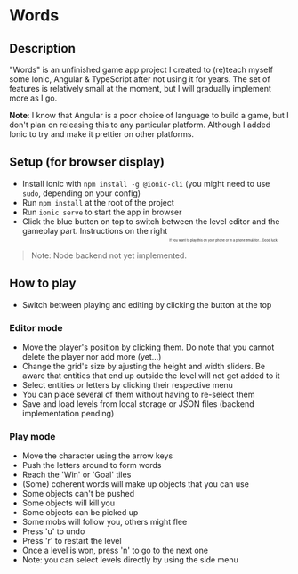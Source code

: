 # Words

## Description

"Words" is an unfinished game app project I created to (re)teach myself some Ionic, Angular & TypeScript after not using it for years. The set of features is relatively small at the moment, but I will gradually implement more as I go.

**Note**: I know that Angular is a poor choice of language to build a game, but I don't plan on releasing this to any particular platform. Although I added Ionic to try and make it prettier on other platforms.


## Setup (for browser display)

- Install ionic with `npm install -g @ionic-cli` (you might need to use `sudo`, depending on your config)
- Run `npm install` at the root of the project
- Run `ionic serve` to start the app in browser
- Click the blue button on top to switch between the level editor and the gameplay part. Instructions on the right
<sub><sub><sub><sub><sub>If you want to play this on your phone or in a phone emulator... Good luck.</sub></sub></sub></sub></sub>

>Note: Node backend not yet implemented.

## How to play

- Switch between playing and editing by clicking the button at the top

### Editor mode

- Move the player's position by clicking them. Do note that you cannot delete the player nor add more (yet...)
- Change the grid's size by ajusting the height and width sliders. Be aware that entities that end up outside the level will not get added to it
- Select entities or letters by clicking their respective menu
- You can place several of them without having to re-select them
- Save and load levels from local storage or JSON files (backend implementation pending)

### Play mode
- Move the character using the arrow keys
- Push the letters around to form words
- Reach the 'Win' or 'Goal' tiles
- (Some) coherent words will make up objects that you can use
- Some objects can't be pushed
- Some objects will kill you
- Some objects can be picked up
- Some mobs will follow you, others might flee
- Press 'u' to undo
- Press 'r' to restart the level
- Once a level is won, press 'n' to go to the next one
- Note: you can select levels directly by using the side menu